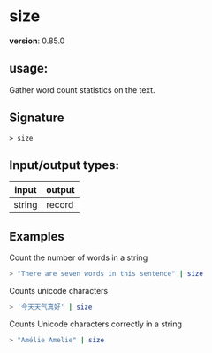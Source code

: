 # size

**version**: 0.85.0

## **usage**:

Gather word count statistics on the text.

## Signature

`> size `

## Input/output types:

| input  | output |
| ------ | ------ |
| string | record |

## Examples

Count the number of words in a string

```bash
> "There are seven words in this sentence" | size
```

Counts unicode characters

```bash
> '今天天气真好' | size
```

Counts Unicode characters correctly in a string

```bash
> "Amélie Amelie" | size
```
